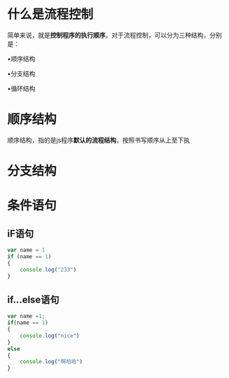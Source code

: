 # 什么是流程控制

简单来说，就是**控制程序的执行顺序**。对于流程控制，可以分为三种结构，分别是：

•顺序结构

•分支结构

•循环结构



# 顺序结构

顺序结构，指的是js程序**默认的流程结构**，按照书写顺序从上至下执

# 分支结构





# 条件语句

## iF语句

~~~js
var name = 1
if (name == 1)
{
    console.log("233")
}
~~~

## if...else语句

~~~js
var name =1;
if(name == 1)
{
    console.log("nice")
}
else
{
    console.log("啊哈哈")
}
~~~

